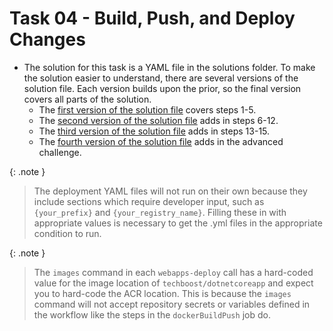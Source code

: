 # Task 04 - Build, Push, and Deploy Changes

- The solution for this task is a YAML file in the solutions folder. To make the solution easier to understand, there are several versions of the solution file. Each version builds upon the prior, so the final version covers all parts of the solution.
  - The [first version of the solution file](../Solution/Exercise-03/Task-4/dotnet-deploy-1.yml) covers steps 1-5.
  - The [second version of the solution file](../Solution/Exercise-03/Task-4/dotnet-deploy-2.yml) adds in steps 6-12.
  - The [third version of the solution file](../Solution/Exercise-03/Task-4/dotnet-deploy-3.yml) adds in steps 13-15.
  - The [fourth version of the solution file](../Solution/Exercise-03/Task-4/dotnet-deploy-4.yml) adds in the advanced challenge.

{: .note }
> The deployment YAML files will not run on their own because they include sections which require developer input, such as `{your_prefix}` and `{your_registry_name}`. Filling these in with appropriate values is necessary to get the .yml files in the appropriate condition to run.

{: .note }
> The `images` command in each `webapps-deploy` call has a hard-coded value for the image location of `techboost/dotnetcoreapp` and expect you to hard-code the ACR location. This is because the `images` command will not accept repository secrets or variables defined in the workflow like the steps in the `dockerBuildPush` job do.
